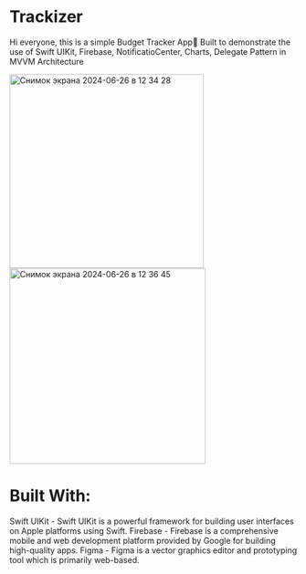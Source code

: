 # Trackizer
Hi everyone, this is a simple Budget Tracker App📱
Built to demonstrate the use of Swift UIKit, Firebase, NotificatioCenter, Charts, Delegate Pattern in MVVM Architecture


<img width="340" alt="Снимок экрана 2024-06-26 в 12 34 28" src="https://github.com/H8K-iOS/Trackizer/assets/147388544/26f600f0-b2c1-413f-b970-a00ec04de05c">

<img width="343" alt="Снимок экрана 2024-06-26 в 12 36 45" src="https://github.com/H8K-iOS/Trackizer/assets/147388544/0b13c022-3d08-40a2-9580-3b7a96160158">

# Built With:
Swift UIKit - Swift UIKit is a powerful framework for building user interfaces on Apple platforms using Swift.
Firebase - Firebase is a comprehensive mobile and web development platform provided by Google for building high-quality apps.
Figma - Figma is a vector graphics editor and prototyping tool which is primarily web-based.
